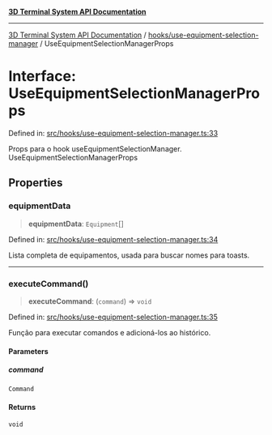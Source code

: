 [**3D Terminal System API Documentation**](../../../README.md)

***

[3D Terminal System API Documentation](../../../README.md) / [hooks/use-equipment-selection-manager](../README.md) / UseEquipmentSelectionManagerProps

# Interface: UseEquipmentSelectionManagerProps

Defined in: [src/hooks/use-equipment-selection-manager.ts:33](https://github.com/Dicommunitas/ThreeJS_Terminal_3D2/blob/7cc56be20ce03492e7afbc2e75ffa70f9c523fe8/src/hooks/use-equipment-selection-manager.ts#L33)

Props para o hook useEquipmentSelectionManager.
 UseEquipmentSelectionManagerProps

## Properties

### equipmentData

> **equipmentData**: `Equipment`[]

Defined in: [src/hooks/use-equipment-selection-manager.ts:34](https://github.com/Dicommunitas/ThreeJS_Terminal_3D2/blob/7cc56be20ce03492e7afbc2e75ffa70f9c523fe8/src/hooks/use-equipment-selection-manager.ts#L34)

Lista completa de equipamentos, usada para buscar nomes para toasts.

***

### executeCommand()

> **executeCommand**: (`command`) => `void`

Defined in: [src/hooks/use-equipment-selection-manager.ts:35](https://github.com/Dicommunitas/ThreeJS_Terminal_3D2/blob/7cc56be20ce03492e7afbc2e75ffa70f9c523fe8/src/hooks/use-equipment-selection-manager.ts#L35)

Função para executar comandos e adicioná-los ao histórico.

#### Parameters

##### command

`Command`

#### Returns

`void`
